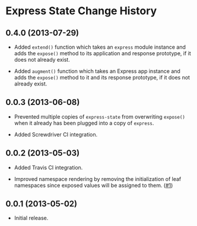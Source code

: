 Express State Change History
============================

0.4.0 (2013-07-29)
------------------

* Added `extend()` function which takes an `express` module instance and adds
  the `expose()` method to its application and response prototype, if it does
  not already exist.

* Added `augment()` function which takes an Express app instance and adds the
  `expose()` method to it and its response prototype, if it does not already
  exist.


0.0.3 (2013-06-08)
------------------

* Prevented multiple copies of `express-state` from overwriting `expose()` when
  it already has been plugged into a copy of `express`.

* Added Screwdriver CI integration.


0.0.2 (2013-05-03)
------------------

* Added Travis CI integration.

* Improved namespace rendering by removing the initialization of leaf namespaces
  since exposed values will be assigned to them. ([#1][])


[#1]: https://github.com/yahoo/express-state/issues/1


0.0.1 (2013-05-02)
------------------

* Initial release.
